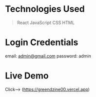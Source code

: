 # Technologies Used
> React
> JavaScript
> CSS
> HTML

# Login Credentials
email: admin@gmail.com
password: admin

# Live Demo
Click--> (https://greendzine00.vercel.app)
